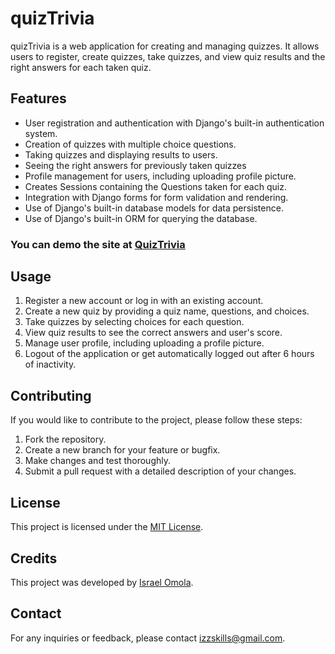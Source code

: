 # quizTrivia

quizTrivia is a web application for creating and managing quizzes. It allows users to register, create quizzes, take quizzes, and view quiz results and the right answers for each taken quiz.

## Features

- User registration and authentication with Django's built-in authentication system.
- Creation of quizzes with multiple choice questions.
- Taking quizzes and displaying results to users.
- Seeing the right answers for previously taken quizzes
- Profile management for users, including uploading profile picture.
- Creates Sessions containing the Questions taken for each quiz.
- Integration with Django forms for form validation and rendering.
- Use of Django's built-in database models for data persistence.
- Use of Django's built-in ORM for querying the database.

### You can demo the site at [QuizTrivia](https://izzyskills.pythonanywhere.com)

## Usage

1. Register a new account or log in with an existing account.
2. Create a new quiz by providing a quiz name, questions, and choices.
3. Take quizzes by selecting choices for each question.
4. View quiz results to see the correct answers and user's score.
5. Manage user profile, including uploading a profile picture.
6. Logout of the application or get automatically logged out after 6 hours of inactivity.

## Contributing

If you would like to contribute to the project, please follow these steps:

1. Fork the repository.
2. Create a new branch for your feature or bugfix.
3. Make changes and test thoroughly.
4. Submit a pull request with a detailed description of your changes.

## License

This project is licensed under the [MIT License](LICENSE).

## Credits

This project was developed by [Israel Omola](https://github.com/izzyskills).

## Contact

For any inquiries or feedback, please contact [izzskills@gmail.com](mailto:izzyskills@gmail.com).
